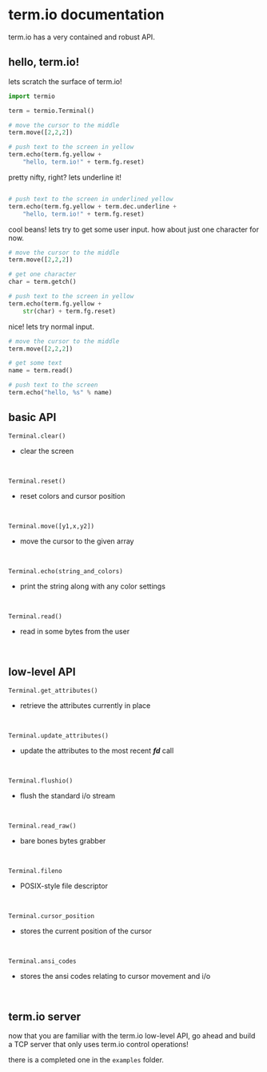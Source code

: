 # term.io documentation
term.io has a very contained and robust API. 

## hello, term.io!
lets scratch the surface of term.io!
```python
import termio

term = termio.Terminal()

# move the cursor to the middle
term.move([2,2,2])

# push text to the screen in yellow
term.echo(term.fg.yellow + 
    "hello, term.io!" + term.fg.reset)
```
pretty nifty, right? lets underline it!
```python

# push text to the screen in underlined yellow
term.echo(term.fg.yellow + term.dec.underline + 
    "hello, term.io!" + term.fg.reset)
```
cool beans! lets try to get some user input. how about
just one character for now.
```python
# move the cursor to the middle
term.move([2,2,2])

# get one character
char = term.getch()

# push text to the screen in yellow
term.echo(term.fg.yellow + 
    str(char) + term.fg.reset)
```
nice! lets try normal input.
```python
# move the cursor to the middle
term.move([2,2,2])

# get some text
name = term.read()

# push text to the screen
term.echo("hello, %s" % name)
```

## basic API
```Terminal.clear()```
* clear the screen
<br>

```Terminal.reset()```
* reset colors and cursor position
<br>

```Terminal.move([y1,x,y2])```
* move the cursor to the given array
<br>

```Terminal.echo(string_and_colors)```
* print the string along with any color settings
<br>

```Terminal.read()```
* read in some bytes from the user
<br>

## low-level API
```Terminal.get_attributes()```
* retrieve the attributes currently in place
<br>

```Terminal.update_attributes()```
* update the attributes to the most recent ***fd*** call
<br>

```Terminal.flushio()```
* flush the standard i/o stream
<br>

```Terminal.read_raw()```
* bare bones bytes grabber
<br>

```Terminal.fileno```
* POSIX-style file descriptor
<br>

```Terminal.cursor_position```
* stores the current position of the cursor
<br>

```Terminal.ansi_codes```
* stores the ansi codes relating to cursor movement and i/o
<br>

## term.io server
now that you are familiar with the term.io low-level API, go ahead
and build a TCP server that only uses term.io control operations!

there is a completed one in the `examples` folder.



